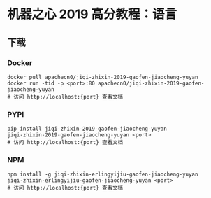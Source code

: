# 机器之心 2019 高分教程：语言

## 下载

### Docker

```
docker pull apachecn0/jiqi-zhixin-2019-gaofen-jiaocheng-yuyan
docker run -tid -p <port>:80 apachecn0/jiqi-zhixin-2019-gaofen-jiaocheng-yuyan
# 访问 http://localhost:{port} 查看文档
```

### PYPI

```
pip install jiqi-zhixin-2019-gaofen-jiaocheng-yuyan
jiqi-zhixin-2019-gaofen-jiaocheng-yuyan <port>
# 访问 http://localhost:{port} 查看文档
```

### NPM

```
npm install -g jiqi-zhixin-erlingyijiu-gaofen-jiaocheng-yuyan
jiqi-zhixin-erlingyijiu-gaofen-jiaocheng-yuyan <port>
# 访问 http://localhost:{port} 查看文档
```